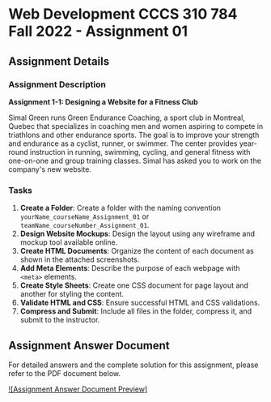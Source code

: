 # Web Development CCCS 310 784 Fall 2022 - Assignment 01

## Assignment Details
### Assignment Description

**Assignment 1-1: Designing a Website for a Fitness Club**

Simal Green runs Green Endurance Coaching, a sport club in Montreal, Quebec that specializes in coaching men and women aspiring to compete in triathlons and other endurance sports. The goal is to improve your strength and endurance as a cyclist, runner, or swimmer. The center provides year-round instruction in running, swimming, cycling, and general fitness with one-on-one and group training classes. Simal has asked you to work on the company's new website.

### Tasks

1. **Create a Folder**: Create a folder with the naming convention `yourName_courseName_Assignment_01` or `teamName_courseNumber_Assignment_01`.
2. **Design Website Mockups**: Design the layout using any wireframe and mockup tool available online.
3. **Create HTML Documents**: Organize the content of each document as shown in the attached screenshots.
4. **Add Meta Elements**: Describe the purpose of each webpage with `<meta>` elements.
5. **Create Style Sheets**: Create one CSS document for page layout and another for styling the content.
6. **Validate HTML and CSS**: Ensure successful HTML and CSS validations.
7. **Compress and Submit**: Include all files in the folder, compress it, and submit to the instructor.

## Assignment Answer Document

For detailed answers and the complete solution for this assignment, please refer to the PDF document below.

[![Assignment Answer Document Preview]](instruction.pdf)
